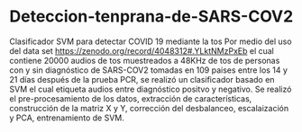# Deteccion-tenprana-de-SARS-COV2
Clasificador SVM para detectar COVID 19 mediante la tos
Por medio del uso del data set https://zenodo.org/record/4048312#.YLktNMzPxEb el cual contiene 20000 audios de tos muestreados a 48KHz de tos de personas con y sin diagnóstico de 
SARS-COV2 tomadas en 109 paises entre los 14 y 21 días después de la prueba PCR, se realizó un clasificador basado en SVM el cual etiqueta audios entre diagnóstico positvo y negativo.
Se realizó el pre-procesamiento de los datos, extracción de características, construcción de la matriz X y Y, corrección del desbalanceo, escalaización y PCA, entrenamiento de SVM.
